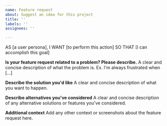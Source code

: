 ```yaml
---
name: Feature request
about: Suggest an idea for this project
title: ''
labels: ''
assignees: ''

---
```


AS [a user persona], 
I WANT [to perform this action] 
SO THAT [I can accomplish this goal]

**Is your feature request related to a problem? Please describe.**
A clear and concise description of what the problem is. Ex. I'm always frustrated when [...]

**Describe the solution you'd like**
A clear and concise description of what you want to happen.

**Describe alternatives you've considered**
A clear and concise description of any alternative solutions or features you've considered.

**Additional context**
Add any other context or screenshots about the feature request here.
